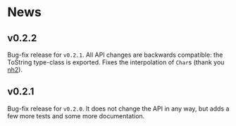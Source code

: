 News
====

v0.2.2
------

Bug-fix release for `v0.2.1`.  All API changes are backwards
compatible: the ToString type-class is exported.  Fixes the
interpolation of `Char`s (thank you [nh2](https://github.com/nh2)).

v0.2.1
------

Bug-fix release for `v0.2.0`.  It does not change the API in any way,
but adds a few more tests and some more documentation.
